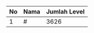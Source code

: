 | No | Nama            | Jumlah Level |
|----|-----------------|--------------|
| 1  | #    |    3626        |
